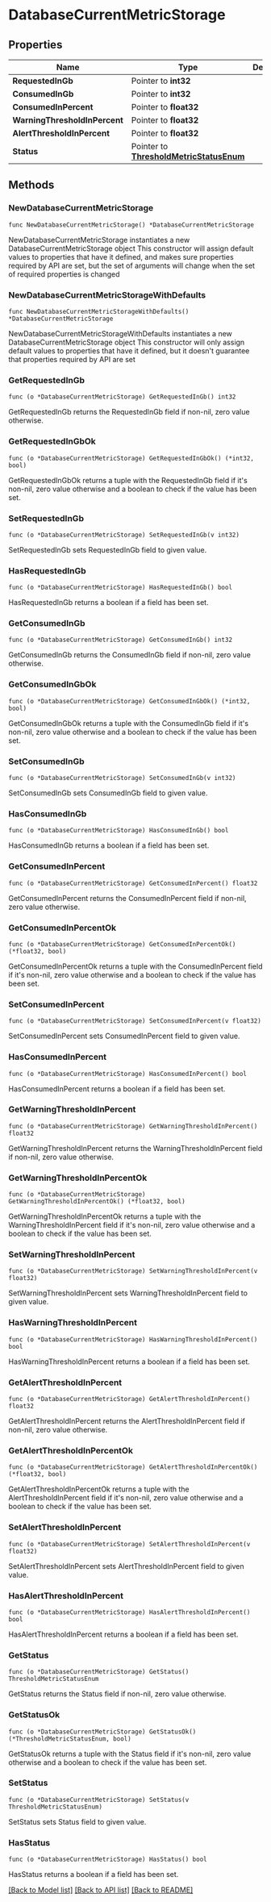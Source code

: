 # DatabaseCurrentMetricStorage

## Properties

Name | Type | Description | Notes
------------ | ------------- | ------------- | -------------
**RequestedInGb** | Pointer to **int32** |  | [optional] 
**ConsumedInGb** | Pointer to **int32** |  | [optional] 
**ConsumedInPercent** | Pointer to **float32** |  | [optional] 
**WarningThresholdInPercent** | Pointer to **float32** |  | [optional] 
**AlertThresholdInPercent** | Pointer to **float32** |  | [optional] 
**Status** | Pointer to [**ThresholdMetricStatusEnum**](ThresholdMetricStatusEnum.md) |  | [optional] 

## Methods

### NewDatabaseCurrentMetricStorage

`func NewDatabaseCurrentMetricStorage() *DatabaseCurrentMetricStorage`

NewDatabaseCurrentMetricStorage instantiates a new DatabaseCurrentMetricStorage object
This constructor will assign default values to properties that have it defined,
and makes sure properties required by API are set, but the set of arguments
will change when the set of required properties is changed

### NewDatabaseCurrentMetricStorageWithDefaults

`func NewDatabaseCurrentMetricStorageWithDefaults() *DatabaseCurrentMetricStorage`

NewDatabaseCurrentMetricStorageWithDefaults instantiates a new DatabaseCurrentMetricStorage object
This constructor will only assign default values to properties that have it defined,
but it doesn't guarantee that properties required by API are set

### GetRequestedInGb

`func (o *DatabaseCurrentMetricStorage) GetRequestedInGb() int32`

GetRequestedInGb returns the RequestedInGb field if non-nil, zero value otherwise.

### GetRequestedInGbOk

`func (o *DatabaseCurrentMetricStorage) GetRequestedInGbOk() (*int32, bool)`

GetRequestedInGbOk returns a tuple with the RequestedInGb field if it's non-nil, zero value otherwise
and a boolean to check if the value has been set.

### SetRequestedInGb

`func (o *DatabaseCurrentMetricStorage) SetRequestedInGb(v int32)`

SetRequestedInGb sets RequestedInGb field to given value.

### HasRequestedInGb

`func (o *DatabaseCurrentMetricStorage) HasRequestedInGb() bool`

HasRequestedInGb returns a boolean if a field has been set.

### GetConsumedInGb

`func (o *DatabaseCurrentMetricStorage) GetConsumedInGb() int32`

GetConsumedInGb returns the ConsumedInGb field if non-nil, zero value otherwise.

### GetConsumedInGbOk

`func (o *DatabaseCurrentMetricStorage) GetConsumedInGbOk() (*int32, bool)`

GetConsumedInGbOk returns a tuple with the ConsumedInGb field if it's non-nil, zero value otherwise
and a boolean to check if the value has been set.

### SetConsumedInGb

`func (o *DatabaseCurrentMetricStorage) SetConsumedInGb(v int32)`

SetConsumedInGb sets ConsumedInGb field to given value.

### HasConsumedInGb

`func (o *DatabaseCurrentMetricStorage) HasConsumedInGb() bool`

HasConsumedInGb returns a boolean if a field has been set.

### GetConsumedInPercent

`func (o *DatabaseCurrentMetricStorage) GetConsumedInPercent() float32`

GetConsumedInPercent returns the ConsumedInPercent field if non-nil, zero value otherwise.

### GetConsumedInPercentOk

`func (o *DatabaseCurrentMetricStorage) GetConsumedInPercentOk() (*float32, bool)`

GetConsumedInPercentOk returns a tuple with the ConsumedInPercent field if it's non-nil, zero value otherwise
and a boolean to check if the value has been set.

### SetConsumedInPercent

`func (o *DatabaseCurrentMetricStorage) SetConsumedInPercent(v float32)`

SetConsumedInPercent sets ConsumedInPercent field to given value.

### HasConsumedInPercent

`func (o *DatabaseCurrentMetricStorage) HasConsumedInPercent() bool`

HasConsumedInPercent returns a boolean if a field has been set.

### GetWarningThresholdInPercent

`func (o *DatabaseCurrentMetricStorage) GetWarningThresholdInPercent() float32`

GetWarningThresholdInPercent returns the WarningThresholdInPercent field if non-nil, zero value otherwise.

### GetWarningThresholdInPercentOk

`func (o *DatabaseCurrentMetricStorage) GetWarningThresholdInPercentOk() (*float32, bool)`

GetWarningThresholdInPercentOk returns a tuple with the WarningThresholdInPercent field if it's non-nil, zero value otherwise
and a boolean to check if the value has been set.

### SetWarningThresholdInPercent

`func (o *DatabaseCurrentMetricStorage) SetWarningThresholdInPercent(v float32)`

SetWarningThresholdInPercent sets WarningThresholdInPercent field to given value.

### HasWarningThresholdInPercent

`func (o *DatabaseCurrentMetricStorage) HasWarningThresholdInPercent() bool`

HasWarningThresholdInPercent returns a boolean if a field has been set.

### GetAlertThresholdInPercent

`func (o *DatabaseCurrentMetricStorage) GetAlertThresholdInPercent() float32`

GetAlertThresholdInPercent returns the AlertThresholdInPercent field if non-nil, zero value otherwise.

### GetAlertThresholdInPercentOk

`func (o *DatabaseCurrentMetricStorage) GetAlertThresholdInPercentOk() (*float32, bool)`

GetAlertThresholdInPercentOk returns a tuple with the AlertThresholdInPercent field if it's non-nil, zero value otherwise
and a boolean to check if the value has been set.

### SetAlertThresholdInPercent

`func (o *DatabaseCurrentMetricStorage) SetAlertThresholdInPercent(v float32)`

SetAlertThresholdInPercent sets AlertThresholdInPercent field to given value.

### HasAlertThresholdInPercent

`func (o *DatabaseCurrentMetricStorage) HasAlertThresholdInPercent() bool`

HasAlertThresholdInPercent returns a boolean if a field has been set.

### GetStatus

`func (o *DatabaseCurrentMetricStorage) GetStatus() ThresholdMetricStatusEnum`

GetStatus returns the Status field if non-nil, zero value otherwise.

### GetStatusOk

`func (o *DatabaseCurrentMetricStorage) GetStatusOk() (*ThresholdMetricStatusEnum, bool)`

GetStatusOk returns a tuple with the Status field if it's non-nil, zero value otherwise
and a boolean to check if the value has been set.

### SetStatus

`func (o *DatabaseCurrentMetricStorage) SetStatus(v ThresholdMetricStatusEnum)`

SetStatus sets Status field to given value.

### HasStatus

`func (o *DatabaseCurrentMetricStorage) HasStatus() bool`

HasStatus returns a boolean if a field has been set.


[[Back to Model list]](../README.md#documentation-for-models) [[Back to API list]](../README.md#documentation-for-api-endpoints) [[Back to README]](../README.md)


